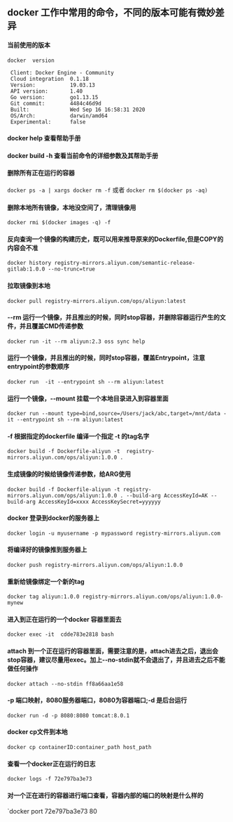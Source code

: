 ## docker 工作中常用的命令，不同的版本可能有微妙差异
#### 当前使用的版本
`docker  version`

````
 Client: Docker Engine - Community
 Cloud integration  0.1.18
 Version:           19.03.13
 API version:       1.40
 Go version:        go1.13.15
 Git commit:        4484c46d9d
 Built:             Wed Sep 16 16:58:31 2020
 OS/Arch:           darwin/amd64
 Experimental:      false
````
#### docker help 查看帮助手册
#### docker build -h  查看当前命令的详细参数及其帮助手册
#### 删除所有正在运行的容器
`docker ps -a | xargs docker rm -f`  或者 `docker rm $(docker ps -aq)`
#### 删除本地所有镜像，本地没空间了，清理镜像用
`docker rmi $(docker images -q) -f`
#### 反向查询一个镜像的构建历史，既可以用来推导原来的Dockerfile,但是COPY的内容会不准
`docker history registry-mirrors.aliyun.com/semantic-release-gitlab:1.0.0 --no-trunc=true`
#### 拉取镜像到本地
`docker pull registry-mirrors.aliyun.com/ops/aliyun:latest`
#### --rm 运行一个镜像，并且推出的时候，同时stop容器，并删除容器运行产生的文件，并且覆盖CMD传递参数
`docker run -it --rm aliyun:2.3 oss sync help`
#### 运行一个镜像，并且推出的时候，同时stop容器，覆盖Entrypoint，注意entrypoint的参数顺序
`docker run  -it --entrypoint sh --rm aliyun:latest`
#### 运行一个镜像，--mount 挂载一个本地目录进入到容器里面
`docker run --mount type=bind,source=/Users/jack/abc,target=/mnt/data -it --entrypoint sh --rm aliyun:latest`
#### -f 根据指定的dockerfile 编译一个指定 -t 的tag名字
`docker build -f Dockerfile-aliyun -t  registry-mirrors.aliyun.com/ops/aliyun:1.0.0 .`
#### 生成镜像的时候给镜像传递参数，给ARG使用
`docker build -f Dockerfile-aliyun -t registry-mirrors.aliyun.com/ops/aliyun:1.0.0 . --build-arg AccessKeyId=AK --build-arg AccessKeyId=xxxx AccessKeySecret=yyyyyy`
#### docker 登录到docker的服务器上
`docker login -u myusername -p mypassword registry-mirrors.aliyun.com`
#### 将编译好的镜像推到服务器上
`docker push registry-mirrors.aliyun.com/ops/aliyun:1.0.0`
#### 重新给镜像绑定一个新的tag
`docker tag aliyun:1.0.0 registry-mirrors.aliyun.com/ops/aliyun:1.0.0-mynew`
#### 进入到正在运行的一个docker 容器里面去
`docker exec -it  cdde783e2818 bash`
#### attach 到一个正在运行的容器里面，需要注意的是，attach进去之后，退出会stop容器，建议尽量用exec。加上--no-stdin就不会退出了，并且进去之后不能做任何操作
`docker attach --no-stdin ff8a66aa1e58`  
#### -p 端口映射，8080服务器端口，8080为容器端口;-d 是后台运行
`docker run -d -p 8080:8080 tomcat:8.0.1`
#### docker cp文件到本地
`docker cp containerID:container_path host_path`
#### 查看一个docker正在运行的日志
`docker logs -f 72e797ba3e73`
#### 对一个正在进行的容器进行端口查看，容器内部的端口的映射是什么样的
`docker port 72e797ba3e73 80
